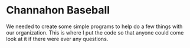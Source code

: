 # Channahon Baseball
We needed to create some simple programs to help do
a few things with our organization. This is where I 
put the code so that anyone could come look at it
if there were ever any questions.
